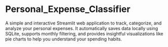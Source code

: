 # Personal_Expense_Classifier
A simple and interactive Streamlit web application to track, categorize, and analyze your personal expenses. It automatically saves data locally using SQLite, supports monthly filtering, and provides insightful visualizations like pie charts to help you understand your spending habits.
